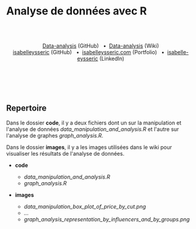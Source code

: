 # Analyse de données avec R
<br/>
<br/>


<p align='center'>
  <a href="https://github.com/isabelleysseric/Data-analysis">Data-analysis</a> (GitHub)
  &nbsp; • &nbsp;<a href="https://github.com/isabelleysseric/Data-analysis/wiki">Data-analysis</a> (Wiki)<br/>
  <a href="https://github.com/isabelleysseric">isabelleysseric</a> (GitHub)
  &nbsp; • &nbsp;<a href="https://isabelleysseric.com/">isabelleysseric.com</a> (Portfolio)
  &nbsp; • &nbsp;<a href="https://www.linkedin.com/in/isabelle-eysseric/">isabelle-eysseric</a> (LinkedIn) <br/><br/><br/>
</p>
<br/>
<br/>


## Repertoire

Dans le dossier **code**, il y a deux fichiers dont un sur la manipulation et l'analyse de données *data_manipulation_and_analysis.R* et l'autre sur l'analyse de graphes *graph_analysis.R*.

Dans le dossier **images**, il y a les images utilisées dans le wiki pour visualiser les résultats de l'analyse de données. 


- **code**
  - *data_manipulation_and_analysis.R*
  - *graph_analysis.R*
  
- **images**
  - *data_manipulation_box_plot_of_price_by_cut.png*
  - *...*
  - *graph_analysis_representation_by_influencers_and_by_groups.png*
